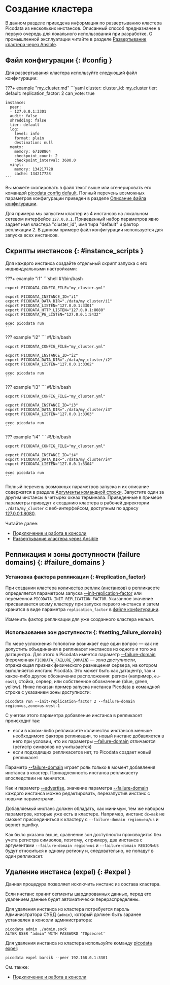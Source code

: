 # Создание кластера

В данном разделе приведена информация по развертыванию кластера Picodata
из нескольких инстансов. Описанный способ предназначен в первую очередь
для локального использования при разработке. О промышленной эксплуатации
читайте в разделе [Развертывание кластера через Ansible].

[Развертывание кластера через Ansible]: ../tutorial/deploy_ansible.md

## Файл конфигурации {: #config }

Для развертывания кластера используйте следующий файл конфигурации:

???+ example "my_cluster.md"
    ```yaml
    cluster:
      cluster_id: my_cluster
      tier:
        default:
          replication_factor: 2
          can_vote: true

    instance:
      peer:
      - 127.0.0.1:3301
      audit: false
      shredding: false
      tier: default
      log:
        level: info
        format: plain
        destination: null
      memtx:
        memory: 67108864
        checkpoint_count: 2
        checkpoint_interval: 3600.0
      vinyl:
        memory: 134217728
        cache: 134217728
    ```

Вы можете скопировать в файл текст выше или сгенерировать его командой
[picodata config default]. Полный перечень возможных параметров
конфигурации приведен в разделе [Описание файла конфигурации].

Для примера мы запустим кластер из 4 инстансов на локальном сетевом
интерфейсе `127.0.0.1`. Приведенный набор параметров явно задает имя
кластера "cluster_id", имя тира "default" и фактор репликации 2. В
данном примере файл конфигурации используется для запуска всех
инстансов.

[picodata config default]: ../reference/cli.md#config_default
[Описание файла конфигурации]: ../reference/config.md

## Скрипты инстансов {: #instance_scripts }

Для каждого инстанса создайте отдельный скрипт запуска с его
индивидуальными настройками:

???+ example "i1"
    ```shell
    #!/bin/bash

    export PICODATA_CONFIG_FILE="my_cluster.yml"

    export PICODATA_INSTANCE_ID="i1"
    export PICODATA_DATA_DIR="./data/my_cluster/i1"
    export PICODATA_LISTEN="127.0.0.1:3301"
    export PICODATA_HTTP_LISTEN="127.0.0.1:8080"
    export PICODATA_PG_LISTEN="127.0.0.1:5432"

    exec picodata run
    ```

??? example "i2"
    ```
    #!/bin/bash

    export PICODATA_CONFIG_FILE="my_cluster.yml"

    export PICODATA_INSTANCE_ID="i2"
    export PICODATA_DATA_DIR="./data/my_cluster/i2"
    export PICODATA_LISTEN="127.0.0.1:3302"

    exec picodata run
    ```

??? example "i3"
    ```
    #!/bin/bash

    export PICODATA_CONFIG_FILE="my_cluster.yml"

    export PICODATA_INSTANCE_ID="i3"
    export PICODATA_DATA_DIR="./data/my_cluster/i3"
    export PICODATA_LISTEN="127.0.0.1:3303"

    exec picodata run
    ```

??? example "i4"
    ```
    #!/bin/bash

    export PICODATA_CONFIG_FILE="my_cluster.yml"

    export PICODATA_INSTANCE_ID="i4"
    export PICODATA_DATA_DIR="./data/my_cluster/i4"
    export PICODATA_LISTEN="127.0.0.1:3304"

    exec picodata run
    ```

Полный перечень возможных параметров запуска и их описание содержатся в
разделе [Аргументы командной строки](../reference/cli.md). Запустите
один за другим инстансы в четырех окнах терминала. Приведенные в примере
параметры приведут к созданию кластера в рабочей директории
`./data/my_cluster` с веб-интерфейсом, доступным по адресу
[127.0.0.1:8080](http://127.0.0.1:8080).

Читайте далее:

- [Подключение и работа в консоли](../tutorial/connecting.md)
- [Развертывание кластера через Ansible](../tutorial/deploy_ansible.md)

<!--
TBD:
## Кластер на нескольких серверах
## Кластер из нескольких тиров
-->

## Репликация и зоны доступности (failure domains) {: #failure_domains }

### Установка фактора репликации {: #replication_factor}

При создании кластера [количество реплик (инстансов)][rep_factor] в
репликасете определяется параметром запуска [--init-replication-factor]
или переменной `PICODATA_INIT_REPLICATION_FACTOR`. Указанное значение
присваивается всему кластеру при запуске первого инстанса и затем
хранится в виде параметра `replication_factor` в [файле
конфигурации](../reference/config.md).

Изменить фактор репликации для уже созданного
кластера нельзя.

[--init-replication-factor]: ../reference/cli.md#run_init_replication_factor
[--failure-domain]: ../reference/cli.md#run_failure_domain
[--advertise]: ../reference/cli.md#run_advertise
[rep_factor]: ../overview/glossary.md#replication_factor

<!-- Отредактировать фактор репликации, сохраненный в конфигурации кластера, можно командой `picodata set-replication-factor`. Редактирование конфигурации сказывается только на вновь добавляемых инстансах, но не затрагивает уже работающие. -->

### Использование зон доступности {: #setting_failure_domain}

По мере усложнения топологии возникает еще один вопрос — как не
допустить объединения в репликасет инстансов из одного и того же
датацентра. Для этого в Picodata имеется параметр [--failure-domain]
(переменная `PICODATA_FAILURE_DOMAIN`) — _зона доступности_, отражающая
признак физического размещения сервера, на котором выполняется инстанс
Picodata. Это может быть как датацентр, так и какое-либо другое
обозначение расположения: регион (например, `eu-east`), стойка, сервер,
или собственное обозначение (blue, green, yellow). Ниже показан пример
запуска инстанса Picodata в командной строке с указанием зоны
доступности:

```shell
picodata run --init-replication-factor 2 --failure-domain region=us,zone=us-west-1
```

С учетом этого параметра добавление инстанса в репликасет происходит так:

- если в каком-либо репликасете количество инстансов меньше необходимого
  фактора репликации, то новый инстанс добавляется в него при условии,
  что их параметры [--failure-domain] отличаются (регистр символов не
  учитывается)
- если подходящих репликасетов нет, то Picodata создает новый
  репликасет

Параметр [--failure-domain] играет роль только в момент добавления
инстанса в кластер. Принадлежность инстанса репликасету впоследствии не
меняется.

Как и параметр [--advertise], значение параметра [--failure-domain]
каждого инстанса можно редактировать, перезапустив инстанс с новыми
параметрами.

Добавляемый инстанс должен обладать, как минимум, тем же набором
параметров, которые уже есть в кластере. Например, инстанс `dc=msk` не
сможет присоединиться к кластеру с `--failure-domain region=eu/us` и
вернет ошибку.

Как было указано выше, сравнение зон доступности производится без учета
регистра символов, поэтому, к примеру, два инстанса с аргументами
`--failure-domain region=us` и `--failure-domain REGION=US` будут
относиться к одному региону и, следовательно, не попадут в один
репликасет.

## Удаление инстанса (expel) {: #expel }

Данная процедура позволяет исключить инстанс из состава кластера.

Если инстанс хранит сегменты шардированных данных, перед его удалением
данные будет автоматически перераспределены.

Для удаления инстанса из кластера потребуется пароль Администратора СУБД
(`admin`), который должен быть заранее установлен в консоли администратора:

```shell
picodata admin ./admin.sock
ALTER USER "admin" WITH PASSWORD 'T0psecret'
```

Для удаления инстанса из кластера используйте команду [picodata
expel](../reference/cli.md#expel):

```shell
picodata expel barsik --peer 192.168.0.1:3301
```

См. также:

- [Подключение и работа в консоли](connecting.md)
